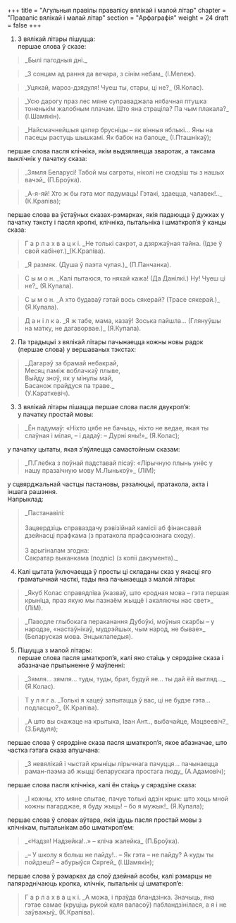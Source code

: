 +++
title = "Агульныя правілы правапісу вялікай і малой літар"
chapter = "Правапic вялiкай i малай лiтар"
section = "Арфаграфія"
weight = 24
draft = false
+++

1. З вялікай літары пішуцца:
<br>першае слова ў сказе: 
<blockquote>_Былі пагодныя дні._</blockquote>
<blockquote>_З сонцам ад рання да вечара, з сінім небам_ (I.Мележ).</blockquote>
<blockquote>_Уцякай, мароз-дзядуля! Чуеш ты, стары, ці не?_ (Я.Колас).</blockquote>
<blockquote>_Усю дарогу праз лес мяне суправаджала нябачная птушка тоненькім жалобным плачам. Што яна страціла? Па чым плакала?_ (I.Шамякін).</blockquote>
<blockquote>_Найсмачнейшыя цяпер брусніцы – як вінныя яблыкі... Яны на пасецы растуць шышкамі. Як бабок на балоце_ (І.Пташнікаў);</blockquote>
першае слова пасля клічніка, якім выдзяляецца зваротак, а таксама выклічнік у пачатку сказа: 
<blockquote>_Зямля Беларусі! Табой мы сагрэты, ніколі не сходзіш ты з нашых вачэй_ (П.Броўка).</blockquote>
<blockquote>_А-я-яй! Хто ж бы гэта мог падумаць! Гэтакі, здаецца, чалавек!.._ (К.Крапіва);</blockquote>
першае слова ва ўстаўных сказах-рэмарках, якія падаюцца ў дужках у пачатку тэксту і пасля кропкі, клічніка, пытальніка і шматкроп’я ў канцы сказа: 
<blockquote>Г а р л а х в а ц к і. _Не толькі сакрэт, а дзяржаўная тайна. (Ідзе ў свой кабінет.)_(К.Крапіва).</blockquote>
<blockquote>_Я размяк. (Душа ў паэта чулая.)_ (П.Панчанка).</blockquote>
<blockquote>С ы м о н. _Калі пытаюся, то няхай кажа! (Да Данілкі.) Ну! Чуеш ці не?_ (Я.Купала).</blockquote>
<blockquote>С ы м о н. _А хто будаваў гэтай вось сякерай? (Трасе сякерай.)_ (Я.Купала).</blockquote>
<blockquote>Д а н і л к а. _Я ж табе, мама, казаў! Зоська пайшла… (Глянуўшы на матку, не дагаворвае.)_ (Я.Купала).</blockquote>

2. Па традыцыі з вялікай літары пачынаецца кожны новы радок (першае слова) у вершаваных тэкстах:
<blockquote>_Дагарэў за брамай небакрай,
<br>Месяц паміж воблачкаў плыве,
<br>Выйду зноў, як у мінулы май,
<br>Басанож прайдуся па траве._
<br>(У.Караткевіч).</blockquote>

3. З вялікай літары пішацца першае слова пасля двукроп’я:
<br>у пачатку простай мовы: 
<blockquote>_Ён падумаў: «Ніхто цябе не бачыць, ніхто не ведае, якая ты слаўная і мілая, – і дадаў: – Дурні яны!»_ (Я.Колас);</blockquote>
у пачатку цытаты, якая з’яўляецца самастойным сказам: 
<blockquote>_П.Глебка з поўнай падставай пісаў: «Лірычную плынь унёс у нашу празаічную мову М.Лынькоў»_ (ЛіМ);</blockquote>
у сцвярджальнай частцы пастановы, рэзалюцыі, пратакола, акта і іншага рашэння.
<br>Напрыклад:
<blockquote>_Пастанавілі:
<br><br>Зацвердзіць справаздачу рэвізійнай камісіі аб фінансавай дзейнасці прафкама (з пратакола прафсаюзнага сходу).
<br><br>З арыгіналам згодна:
<br>Сакратар выканкама (подпіс) (з копіі дакумента)._</blockquote>

4. Калі цытата ўключаецца ў просты ці складаны сказ у якасці яго граматычнай часткі, тады яна пачынаецца з малой літары: 
<blockquote>_Якуб Колас справядліва ўказваў, што «родная мова – гэта першая крыніца, праз якую мы пазнаём жыццё і акаляючы нас свет»_ (ЛіМ).</blockquote>
<blockquote>_Паводле глыбокага пераканання Дубоўкі, моўныя скарбы – у народзе, «настаўнікаў, мудрэйшых, чым народ, не бывае»_ (Беларуская мова. Энцыклапедыя).</blockquote>

5. Пішуцца з малой літары:
<br>першае слова пасля шматкроп’я, калі яно стаіць у сярэдзіне сказа і абазначае прыпыненне ў маўленні: 
<blockquote>_Зямля... зямля... туды, туды, брат, будуй яе... ты дай ёй выгляд..._ (Я.Колас).</blockquote>
<blockquote>Т у л я г а. _Толькі я хацеў запытацца ў вас, ці не будзе гэта... подласцю?_ (К.Крапіва).</blockquote>
<blockquote>_А што вы скажаце на крытыка, Іван Ант.., выбачайце, Мацвеевіч?_ (З.Бядуля);</blockquote>
першае слова ў сярэдзіне сказа пасля шматкроп’я, якое абазначае, што частка гэтага сказа апушчана: 
<blockquote>_З невялікай і чыстай крыніцы лірычнага пачуцця... пачынаецца раман-паэма аб жыцці беларускага простага люду_ (А.Адамовіч);</blockquote>
першае слова пасля клічніка, калі ён стаіць у сярэдзіне сказа: 
<blockquote>_І кожны, хто мяне спытае, пачуе толькі адзін крык: што хоць мной кожны пагарджае, я буду жыць! – бо я мужык!_ (Я.Купала);</blockquote>
першае слова ў словах аўтара, якія ідуць пасля простай мовы з клічнікам, пытальнікам або шматкроп’ем: 
<blockquote>_«Надзя! Надзейка!..» – кліча жалейка_ (П.Броўка).</blockquote>
<blockquote>_– У школу я больш не пайду!.. – Як гэта – не пайду? А куды ты пойдзеш? – абурыўся Сяргей_ (I.Шамякін);</blockquote>
першае слова ў рэмарках да слоў дзейнай асобы, калі рэмарцы не папярэднічаюць кропка, клічнік, пытальнік ці шматкроп’е: 
<blockquote>Г а р л а х в а ц к і. _А можа, і праўда бландзінка. Значыць, яна гэтае самае (круціць рукой каля валасоў) пабландзінілася, а я і не заўважыў_ (К.Крапіва).</blockquote>